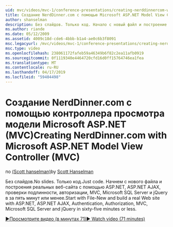 ```yaml
---
uid: mvc/videos/mvc-1/conference-presentations/creating-nerddinnercom-with-microsoft-aspnet-model-view-controller-mvc
title: Создание NerdDinner.com с помощью Microsoft ASP.NET Model View Controller (MVC) | Документация Майкрософт
author: shanselman
description: Без слайдов. Только код. Начало с новый файл и построение реальных веб-узла ASP.NET, ASP.NET AJAX, проверки подлинности, авторизации, MVC, Microsoft SQL Server и...
ms.author: riande
ms.date: 05/12/2009
ms.assetid: 4009c18d-cde6-4bbb-b1a4-ae0c6b3f8091
msc.legacyurl: /mvc/videos/mvc-1/conference-presentations/creating-nerddinnercom-with-microsoft-aspnet-model-view-controller-mvc
msc.type: video
ms.openlocfilehash: 238061172fafeb59a46349b6f82c2ea11afb0919
ms.sourcegitcommit: 0f1119340e4464720cfd16d0ff15764746ea1fea
ms.translationtype: MT
ms.contentlocale: ru-RU
ms.lasthandoff: 04/17/2019
ms.locfileid: "59404498"
---
```

# <a name="creating-nerddinnercom-with-microsoft-aspnet-model-view-controller-mvc"></a><span data-ttu-id="033ff-105">Создание NerdDinner.com с помощью контроллера просмотра модели Microsoft ASP.NET (MVC)</span><span class="sxs-lookup"><span data-stu-id="033ff-105">Creating NerdDinner.com with Microsoft ASP.NET Model View Controller (MVC)</span></span>

<span data-ttu-id="033ff-106">по [(Scott hanselman)](https://github.com/shanselman)</span><span class="sxs-lookup"><span data-stu-id="033ff-106">by [Scott Hanselman](https://github.com/shanselman)</span></span>

<span data-ttu-id="033ff-107">Без слайдов.</span><span class="sxs-lookup"><span data-stu-id="033ff-107">No slides.</span></span> <span data-ttu-id="033ff-108">Только код.</span><span class="sxs-lookup"><span data-stu-id="033ff-108">Just code.</span></span> <span data-ttu-id="033ff-109">Начнем с нового файла и построения реальных веб-сайта с помощью ASP.NET, ASP.NET AJAX, проверки подлинности, авторизации, MVC, Microsoft SQL Server и jQuery в за пять минут или менее.</span><span class="sxs-lookup"><span data-stu-id="033ff-109">Start with File-New and build a real Web site with ASP.NET, ASP.NET AJAX, Authentication, Authorization, MVC, Microsoft SQL Server and jQuery in sixty-five minutes or less.</span></span>

[<span data-ttu-id="033ff-110">&#9654;Просмотрите видео (в минутах 71)</span><span class="sxs-lookup"><span data-stu-id="033ff-110">&#9654; Watch video (71 minutes)</span></span>](https://channel9.msdn.com/Blogs/ASP-NET-Site-Videos/creating-nerddinnercom-with-microsoft-aspnet-model-view-controller-mvc)
